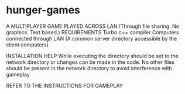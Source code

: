 # hunger-games
A MULTIPLAYER GAME PLAYED ACROSS LAN (Through file sharing. No graphics. Text based.)
REQUIREMENTS
    Turbo c++ compiler
    Computers connected through LAN (A common server directory accessible by the client computers)

INSTALLATION HELP
    While executing the directory should be set to the network directory or changes can be made in the code.
    No other files should be present in the network directory to avoid interference with gameplay
    
REFER TO THE INSTRUCTIONS FOR GAMEPLAY    

